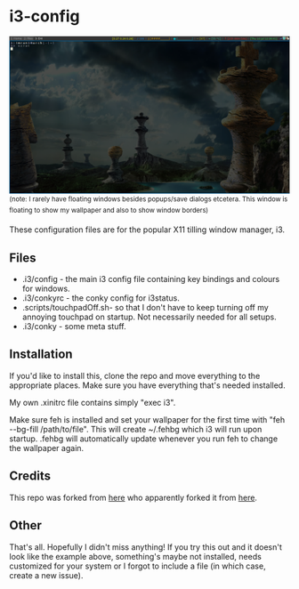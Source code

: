 i3-config
==========

![Screenshot](screenshot.png) 
<sup>(note: I rarely have floating windows besides popups/save dialogs etcetera. This window is floating to show my wallpaper and also to show window borders)</sup>

These configuration files are for the popular X11 tilling window manager, i3. 

Files
-----

* .i3/config - the main i3 config file containing key bindings and colours for windows.
* .i3/conkyrc - the conky config for i3status.
* .scripts/touchpadOff.sh- so that I don't have to keep turning off my annoying touchpad on startup. Not necessarily needed for all setups.
* .i3/conky - some meta stuff.

Installation
------------

If you'd like to install this, clone the repo and move everything to the appropriate places. Make sure you have everything that's needed installed.

My own .xinitrc file contains simply "exec i3". 

Make sure feh is installed and set your wallpaper for the first time with "feh --bg-fill /path/to/file". This will create ~/.fehbg which i3 will run upon startup. .fehbg will automatically update whenever you run feh to change the wallpaper again.

Credits
-------

This repo was forked from [here](https://github.com/NorthAntrim/i3-config) who apparently forked it from [here](https://github.com/ivyl/i3-config).

Other
-----

That's all. Hopefully I didn't miss anything! If you try this out and it doesn't look like the example above, something's maybe not installed, needs customized for your system or I forgot to include a file (in which case, create a new issue).
